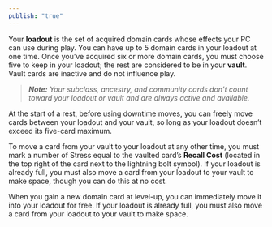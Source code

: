 ```yaml
---
publish: "true"
---
```

Your **loadout** is the set of acquired domain cards whose effects your PC can use during play. You can have up to 5 domain cards in your loadout at one time. Once you’ve acquired six or more domain cards, you must choose five to keep in your loadout; the rest are considered to be in your **vault**. Vault cards are inactive and do not influence play.

> ***Note:*** *Your subclass, ancestry, and community cards don’t count toward your loadout or vault and are always active and available.*

At the start of a rest, before using downtime moves, you can freely move cards between your loadout and your vault, so long as your loadout doesn’t exceed its five-card maximum.

To move a card from your vault to your loadout at any other time, you must mark a number of Stress equal to the vaulted card’s **Recall Cost** (located in the top right of the card next to the lightning bolt symbol). If your loadout is already full, you must also move a card from your loadout to your vault to make space, though you can do this at no cost.

When you gain a new domain card at level-up, you can immediately move it into your loadout for free. If your loadout is already full, you must also move a card from your loadout to your vault to make space.
